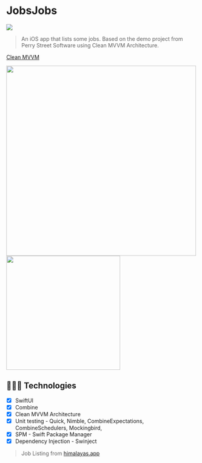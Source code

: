 # JobsJobs

<img src="https://img.shields.io/badge/Swift-FA7343?style=for-the-badge&logo=swift&logoColor=white">

> An iOS app that lists some jobs.
> Based on the demo project from Perry Street Software using Clean MVVM Architecture.

[Clean MVVM](https://medium.com/p/26a4ace6fc72)

<img width="500" src="https://miro.medium.com/v2/resize:fit:720/format:webp/1*mHJTRaLd_hqJO-KA2NMTSQ.png">
<img width="300" src="https://github.com/marcos1262/poly-token/blob/main/packages.png">

## 👩🏾‍💻 Technologies
- [x] SwiftUI
- [x] Combine
- [x] Clean MVVM Architecture
- [x] Unit testing - Quick, Nimble, CombineExpectations, CombineSchedulers, Mockingbird, 
- [x] SPM - Swift Package Manager
- [x] Dependency Injection - Swinject

> Job Listing from [himalayas.app](https://himalayas.app)

